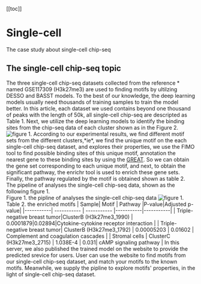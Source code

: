 [[toc]]

# Single-cell

The case study about single-cell chip-seq

## The single-cell chip-seq topic

The three single-cell chip-seq datasets collected from the reference * named GSE117309 (H3k27me3) are used to finding motifs by ultilzing DESSO and BASST models. To the best of our knowledge, the deep learning models usually need thousands of training samples to train the model better. In this article, each dataset we used contains beyond one thousand of peaks with the length of 50k, all single-cell chip-seq are descripted as Table 1.
Next, we utilize the deep learning models to identify the binding sites from the chip-seq data of each cluster shown as in the Figure 2.
![figure 1.](/docs/figures/Consensus_cluster.png)
According to our experimental results, we find different motif sets from the different clusters,*ie\*, we find the unique motif on the each single-cell chip-seq dataset, and explores their properties, we use the FIMO tool to find possible binding sites of this unique motif, annotation the nearest gene to these binding sites by using the [GREAT](http://great.stanford.edu/). So we can obtain the gene set corresponding to each unique motif, and next, to obtain the significant pathway, the enrichr tool is used to enrich these gene sets. Finally, the pathway regulated by the motif is obtained shown as table 2. The pipeline of analyses the single-cell chip-seq data, shown as the following figure 1.  
Figure 1. the pipline of analyses the single-cell chip-seq data
![figure 1.](/docs/figures/pipeline.png)
Table 2. the enriched motifs
| Sample| Motif | Pathway |P-value|Adjusted p-value|
|-----------| ----------- | ----------- |-----------|-----------|
| Triple-negative breast tumor|ClusterB (H3k27me3_1990) | 0.0001879|0.02894|Cytokine-cytokine receptor interaction |
| Triple-negative breast tumor| ClusterB (H3k27me3_1792) | 0.00005203 | 0.01602 | Complement and coagulation cascades |
| Stromal cells | ClusterC (H3k27me3_2715) | 1.038E-4 | 0.031| cAMP signaling pathway |
In this server, we also published the trained model on the website to provide the predicted srevice for users. User can use the website to find motifs from our single-cell chip-seq dataset, and match your motifs to the known motifs. Meanwhile, we supply the pipline to explore motifs' properties, in the light of single-cell chip-seq dataset.
